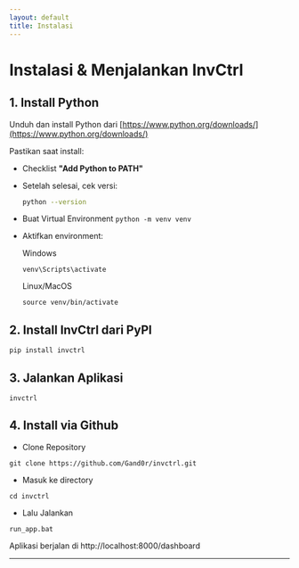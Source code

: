 ```yaml
---
layout: default
title: Instalasi
---
```


# Instalasi & Menjalankan InvCtrl

## 1. Install Python

Unduh dan install Python dari [https://www.python.org/downloads/](https://www.python.org/downloads/)

Pastikan saat install:
- Checklist **"Add Python to PATH"**
- Setelah selesai, cek versi:
  ```bash
  python --version

- Buat Virtual Environment
  ```python -m venv venv```

- Aktifkan environment:
  
  Windows
  ```
  venv\Scripts\activate
  ```
  
  Linux/MacOS
  ```
  source venv/bin/activate
  ```
  
## 2. Install InvCtrl dari PyPI
  ```
  pip install invctrl
  ```
    

## 3. Jalankan Aplikasi
  ```
  invctrl
  ```

## 4. Install via Github

- Clone Repository
```
git clone https://github.com/Gand0r/invctrl.git
```
- Masuk ke directory
```
cd invctrl
```
- Lalu Jalankan
```
run_app.bat
```
Aplikasi berjalan di http://localhost:8000/dashboard

---